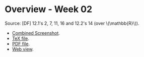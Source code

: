# Overview - Week 02

Source: [DF] 12.1's 2, 7, 11, 16 and 12.2's 14 (over \\(\mathbb{R}\\)).

* [Combined Screenshot](https://zebraalgebra.github.io/AlgebraCourseWebsite/files/png/02.png).
* [TeX file](https://zebraalgebra.github.io/AlgebraCourseWebsite/files/tex/02.tex).
* [PDF file](https://zebraalgebra.github.io/AlgebraCourseWebsite/files/pdf/02.pdf).
* [Web view](./qtns.md).